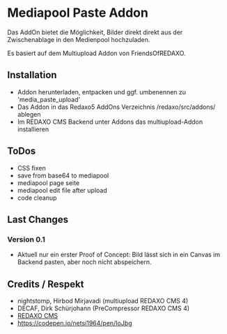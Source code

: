 Mediapool Paste Addon
=====================

Das AddOn bietet die Möglichkeit, Bilder direkt direkt aus der Zwischenablage in den Medienpool hochzuladen.

Es basiert auf dem Multiupload Addon von FriendsOfREDAXO. 

Installation
-------

* Addon herunterladen, entpacken und ggf. umbenennen zu 'media_paste_upload'
* Das Addon in das Redaxo5 AddOns Verzeichnis /redaxo/src/addons/ ablegen
* Im REDAXO CMS Backend unter Addons das multiupload-Addon installieren

ToDos
-------
* CSS fixen
* save from base64 to mediapool
* mediapool page seite
* mediapool edit file after upload
* code cleanup

Last Changes
-------
### Version 0.1 ####
* Aktuell nur ein erster Proof of Concept: Bild lässt sich in ein Canvas im Backend pasten, aber noch nicht abspeichern.


Credits / Respekt
-------

* nightstomp, Hirbod Mirjavadi (multiupload REDAXO CMS 4)
* DECAF, Dirk Schürjohann (PreCompressor REDAXO CMS 4)
* [REDAXO CMS](http://www.redaxo.org)
* https://codepen.io/netsi1964/pen/IoJbg
